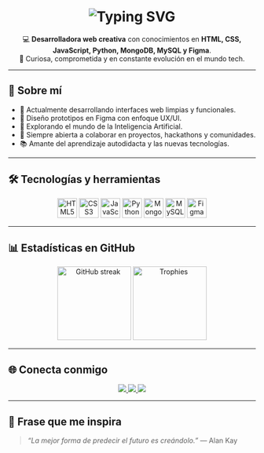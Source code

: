 
<h1 align="center">
  <img src="https://readme-typing-svg.demolab.com?font=Fira+Code&size=32&duration=2000&pause=100&color=FF61C3&center=true&vCenter=true&width=700&lines=¡Hola,+mundo!;Soy+Maria+Juliana+Saavedra;Desarrolladora+Web+Full+Stack;Apasionada+por+la+tecnología;Siempre+aprendiendo+y+creando" alt="Typing SVG" />
</h1>

<p align="center">
  💻 <strong>Desarrolladora web creativa</strong> con conocimientos en <strong>HTML, CSS, JavaScript, Python, MongoDB, MySQL y Figma</strong>.<br/>
  🚀 Curiosa, comprometida y en constante evolución en el mundo tech.
</p>

---

## 🧠 Sobre mí

- 🔭 Actualmente desarrollando interfaces web limpias y funcionales.
- 🎨 Diseño prototipos en Figma con enfoque UX/UI.
- 🤖 Explorando el mundo de la Inteligencia Artificial.
- 🤝 Siempre abierta a colaborar en proyectos, hackathons y comunidades.
- 📚 Amante del aprendizaje autodidacta y las nuevas tecnologías.

---

## 🛠️ Tecnologías y herramientas

<div align="center">
  <img src="https://cdn.jsdelivr.net/gh/devicons/devicon/icons/html5/html5-original.svg" height="40" alt="HTML5" title="HTML5" />
  <img src="https://cdn.jsdelivr.net/gh/devicons/devicon/icons/css3/css3-original.svg" height="40" alt="CSS3" title="CSS3" />
  <img src="https://cdn.jsdelivr.net/gh/devicons/devicon/icons/javascript/javascript-original.svg" height="40" alt="JavaScript" title="JavaScript" />
  <img src="https://cdn.jsdelivr.net/gh/devicons/devicon/icons/python/python-original.svg" height="40" alt="Python" title="Python" />
  <img src="https://cdn.jsdelivr.net/gh/devicons/devicon/icons/mongodb/mongodb-original.svg" height="40" alt="MongoDB" title="MongoDB" />
  <img src="https://cdn.jsdelivr.net/gh/devicons/devicon/icons/mysql/mysql-original.svg" height="40" alt="MySQL" title="MySQL" />
  <img src="https://cdn.jsdelivr.net/gh/devicons/devicon/icons/figma/figma-original.svg" height="40" alt="Figma" title="Figma" />
</div>

---

## 📊 Estadísticas en GitHub

<div align="center">
  <img src="https://github-readme-streak-stats.herokuapp.com?user=mariajulianadev&theme=radical&hide_border=false&border_radius=5" height="150" alt="GitHub streak" />
  <img src="https://github-profile-trophy.vercel.app/?username=mariajulianadev&theme=radical&margin-w=10&margin-h=10&no-frame=false&no-bg=false" height="150" alt="Trophies" />
</div>

---

## 🌐 Conecta conmigo

<div align="center">
  <a href="https://www.linkedin.com/in/maria-juliana-saavedra-mejia-3ba0b1356/" target="_blank">
    <img src="https://img.shields.io/badge/LinkedIn-0077B5?style=for-the-badge&logo=linkedin&logoColor=white" />
  </a>
  <a href="mailto:saavedra.mariaju@gmail.com" target="_blank">
    <img src="https://img.shields.io/badge/Gmail-D14836?style=for-the-badge&logo=gmail&logoColor=white" />
  </a>
  <a href="https://wa.me/573182500733" target="_blank">
    <img src="https://img.shields.io/badge/WhatsApp-25D366?style=for-the-badge&logo=whatsapp&logoColor=white" />
  </a>
</div>

---

## 💬 Frase que me inspira

> *“La mejor forma de predecir el futuro es creándolo.”* — Alan Kay
